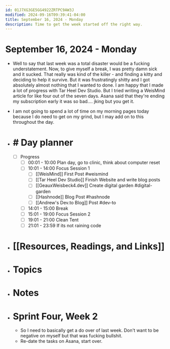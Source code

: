 ```yaml
---
id: 01J7XG3GE5GG4922ZRTPC9AW3J
modified: 2024-09-16T09:39:41-04:00
title: September 16, 2024 - Monday
description: Time to get the week started off the right way.
---
```

# September 16, 2024 - Monday
- Well to say that last week was a total disaster would be a fucking understatement. Now, to give myself a break, I was pretty damn sick and it sucked. That really was kind of the killer - and finding a kitty and deciding to help it survive. But it was frustratingly shitty and I got absolutely almost nothing that I wanted to done. I am happy that I made a lot of progress with Tar Heel Dev Studio. But I tried writing a WeisMind article for like four out of the seven days. Asana said that they're ending my subscription early it was so bad.... jking but you get it.
- I am not going to spend a lot of time on my morning pages today because I do need to get on my grind, but I may add on to this throughout the day.

- # # Day planner
	- [ ] Progress
		- [ ] 00:01 - 10:00 Plan day, go to clinic, think about computer reset
		- [ ] 10:01 - 14:00 Focus Session 1
			- [ ] [[WeisMind]] First Post #weismind 
			- [ ] [[Tar Heel Dev Studio]] Finish Website and write blog posts
			- [ ] [[GeauxWeisbeck4.dev]] Create digital garden #digital-garden 
			- [ ] [[Hashnode]] Blog Post #hashnode 
			- [ ] [[Andrew's Dev.to Blog]] Post #dev-to 
		- [ ] 14:01 - 15:00 Break
		- [ ] 15:01 - 19:00 Focus Session 2
		- [ ] 19:01 - 21:00 Clean Tent
		- [ ] 21:01 - 23:59 If its not raining code

- # [[Resources, Readings, and Links]]

- # Topics

- # Notes

- # Sprint Four, Week 2
	- So I need to basically get a do over of last week. Don't want to be negative on myself but that was fucking bullshit.
	- Re-date the tasks on Asana, start over.
